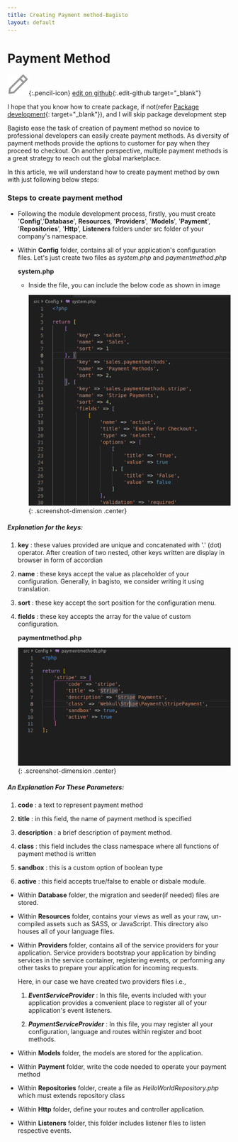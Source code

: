 ```yaml
---
title: Creating Payment method-Bagisto
layout: default
---
```


# Payment Method

![](assets/images/icons/Icon-Pencil-Large.svg){:.pencil-icon}
[edit on github](https://github.com/bagisto/bagisto-docs/blob/master/create_payment_method.md){:.edit-github  target="_blank"}

I hope that you know how to create package, if not(refer [Package development](create_package.md){: target="_blank"}), and I will skip package development step

Bagisto ease the task of creation of payment method so novice to professional developers can easily create payment methods. As diversity of payment methods provide the options to customer for pay when they proceed to checkout. On another perspective, multiple payment methods  is a great strategy to reach out the global marketplace.

In this article, we will understand how to create payment method by own with just following below steps:

### Steps to create payment method

* Following the module development process, firstly, you must create '**Config**','**Database**', **Resources**, '**Providers**', '**Models**', '**Payment**', '**Repositories**', '**Http**', **Listeners** folders under src folder of your company's namespace.

* Within **Config** folder, contains all of your application's configuration files. Let's just create two files as *system.php* and *paymentmethod.php*

    **system.php**

    * Inside the file, you can include the below code as shown in image

        ![system-configuration](assets/images/Bagisto_Docs_Images/payment-config-1.png){: .screenshot-dimension .center}

##### Explanation for the keys:

1. **key** : these values provided are unique and concatenated with '.' (dot) operator. After creation of two nested, other keys written are display in browser in form of accordian

2. **name** : these keys accept the value as placeholder of your configuration. Generally, in bagisto, we consider writing it using translation.

3. **sort** : these key accept the sort position for the configuration menu.

4. **fields** : these key accepts the array for the value of custom configuration.


    **paymentmethod.php**

    ![payment-method-configuration](assets/images/Bagisto_Docs_Images/payment-config-2.png){:  .screenshot-dimension .center}

##### An Explanation For These Parameters:

   1.  **code** : a text to represent payment method

   2.  **title** : in this field, the name of payment method is specified

   3.  **description** : a brief description of payment method.

   4.  **class** : this field includes the class namespace where all functions of payment           method is written

   5.  **sandbox** : this is a custom option of boolean type

   6.  **active** : this field accepts true/false to enable or disbale module.


* Within **Database** folder, the migration and seeder(if needed) files are stored.

* Within **Resources** folder, contains your views as well as your raw, un-compiled assets such as  SASS, or JavaScript. This directory also houses all of your language files.

* Within **Providers** folder, contains all of the service providers for your application. Service providers bootstrap your application by binding services in the service container, registering events, or performing any other tasks to prepare your application for incoming requests.

    Here, in our case we have created two providers files i.e.,

    1. ***EventServiceProvider*** : In this file, events included with your application provides a convenient place to register all of your application's event listeners.

    2. ***PaymentServiceProvider*** : In this file, you may register all your configuration, language and routes within register and boot methods.


* Within **Models** folder, the models are stored for the application.

* Within **Payment** folder, write the code needed to operate your payment method

* Within **Repositories** folder, create a file as *HelloWorldRepository.php* which must extends   repository class

* Within **Http** folder, define your routes and controller application.

* Within **Listeners** folder, this folder includes listener files to listen respective events.





